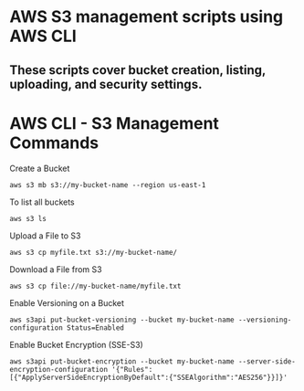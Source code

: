 # AWS S3 management scripts using AWS CLI

## These scripts cover bucket creation, listing, uploading, and security settings.

#  AWS CLI - S3 Management Commands

Create a Bucket

```
aws s3 mb s3://my-bucket-name --region us-east-1

```

To list all buckets

```
aws s3 ls

```
Upload a File to S3

```
aws s3 cp myfile.txt s3://my-bucket-name/

```
Download a File from S3

```
aws s3 cp file://my-bucket-name/myfile.txt

```
Enable Versioning on a Bucket

```
aws s3api put-bucket-versioning --bucket my-bucket-name --versioning-configuration Status=Enabled

```

Enable Bucket Encryption (SSE-S3)

```
aws s3api put-bucket-encryption --bucket my-bucket-name --server-side-encryption-configuration '{"Rules":[{"ApplyServerSideEncryptionByDefault":{"SSEAlgorithm":"AES256"}}]}'

```
